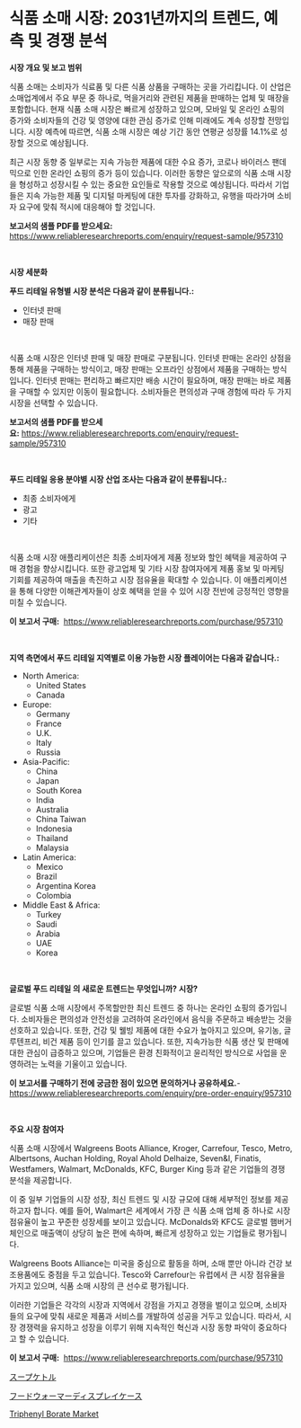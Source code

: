 <p><h1>식품 소매 시장: 2031년까지의 트렌드, 예측 및 경쟁 분석</h1></p><p><strong>시장 개요 및 보고 범위</strong></p>
<p><p>식품 소매는 소비자가 식료품 및 다른 식품 상품을 구매하는 곳을 가리킵니다. 이 산업은 소매업계에서 주요 부문 중 하나로, 먹을거리와 관련된 제품을 판매하는 업체 및 매장을 포함합니다. 현재 식품 소매 시장은 빠르게 성장하고 있으며, 모바일 및 온라인 쇼핑의 증가와 소비자들의 건강 및 영양에 대한 관심 증가로 인해 미래에도 계속 성장할 전망입니다. 시장 예측에 따르면, 식품 소매 시장은 예상 기간 동안 연평균 성장률 14.1%로 성장할 것으로 예상됩니다. </p><p>최근 시장 동향 중 일부로는 지속 가능한 제품에 대한 수요 증가, 코로나 바이러스 팬데믹으로 인한 온라인 쇼핑의 증가 등이 있습니다. 이러한 동향은 앞으로의 식품 소매 시장을 형성하고 성장시킬 수 있는 중요한 요인들로 작용할 것으로 예상됩니다. 따라서 기업들은 지속 가능한 제품 및 디지털 마케팅에 대한 투자를 강화하고, 유행을 따라가며 소비자 요구에 맞춰 적시에 대응해야 할 것입니다.</p></p>
<p><strong>보고서의 샘플 PDF를 받으세요:</strong> <a href="https://www.reliableresearchreports.com/enquiry/request-sample/957310">https://www.reliableresearchreports.com/enquiry/request-sample/957310</a></p>
<p>&nbsp;</p>
<p><strong>시장 세분화</strong></p>
<p><strong>푸드 리테일 유형별 시장 분석은 다음과 같이 분류됩니다.:</strong></p>
<p><ul><li>인터넷 판매</li><li>매장 판매</li></ul></p>
<p>&nbsp;</p>
<p><p>식품 소매 시장은 인터넷 판매 및 매장 판매로 구분됩니다. 인터넷 판매는 온라인 상점을 통해 제품을 구매하는 방식이고, 매장 판매는 오프라인 상점에서 제품을 구매하는 방식입니다. 인터넷 판매는 편리하고 빠르지만 배송 시간이 필요하며, 매장 판매는 바로 제품을 구매할 수 있지만 이동이 필요합니다. 소비자들은 편의성과 구매 경험에 따라 두 가지 시장을 선택할 수 있습니다.</p></p>
<p><strong>보고서의 샘플 PDF를 받으세요:</strong>&nbsp;<a href="https://www.reliableresearchreports.com/enquiry/request-sample/957310">https://www.reliableresearchreports.com/enquiry/request-sample/957310</a></p>
<p>&nbsp;</p>
<p><strong> 푸드 리테일 응용 분야별 시장 산업 조사는 다음과 같이 분류됩니다.:</strong></p>
<p><ul><li>최종 소비자에게</li><li>광고</li><li>기타</li></ul></p>
<p>&nbsp;</p>
<p><p>식품 소매 시장 애플리케이션은 최종 소비자에게 제품 정보와 할인 혜택을 제공하여 구매 경험을 향상시킵니다. 또한 광고업체 및 기타 시장 참여자에게 제품 홍보 및 마케팅 기회를 제공하여 매출을 촉진하고 시장 점유율을 확대할 수 있습니다. 이 애플리케이션을 통해 다양한 이해관계자들이 상호 혜택을 얻을 수 있어 시장 전반에 긍정적인 영향을 미칠 수 있습니다.</p></p>
<p><strong>이 보고서 구매:</strong>&nbsp; <a href="https://www.reliableresearchreports.com/purchase/957310">https://www.reliableresearchreports.com/purchase/957310</a></p>
<p>&nbsp;</p>
<p><strong>지역 측면에서 푸드 리테일 지역별로 이용 가능한 시장 플레이어는 다음과 같습니다.:</strong></p>
<p><ul>
    <li>
        North America:
        <ul>
            <li>United States</li>
            <li>Canada</li>
        </ul>
    </li>
    <li>
        Europe:
        <ul>
            <li>Germany</li>
            <li>France</li>
            <li>U.K.</li>
            <li>Italy</li>
            <li>Russia</li>
        </ul>
    </li>
    <li>
        Asia-Pacific:
        <ul>
            <li>China</li>
            <li>Japan</li>
            <li>South Korea</li>
            <li>India</li>
            <li>Australia</li>
            <li>China Taiwan</li>
            <li>Indonesia</li>
            <li>Thailand</li>
            <li>Malaysia</li>
        </ul>
    </li>
    <li>
        Latin America:
        <ul>
            <li>Mexico</li>
            <li>Brazil</li>
            <li>Argentina Korea</li>
            <li>Colombia</li>
        </ul>
    </li>
    <li>
        Middle East & Africa:
        <ul>
            <li>Turkey</li>
            <li>Saudi</li>
            <li>Arabia</li>
            <li>UAE</li>
            <li>Korea</li>
        </ul>
    </li>
    </ul></p>
<p>&nbsp;</p>
<p><strong>글로벌 푸드 리테일 의 새로운 트렌드는 무엇입니까? 시장?</strong></p>
<p><p>글로벌 식품 소매 시장에서 주목할만한 최신 트렌드 중 하나는 온라인 쇼핑의 증가입니다. 소비자들은 편의성과 안전성을 고려하여 온라인에서 음식을 주문하고 배송받는 것을 선호하고 있습니다. 또한, 건강 및 웰빙 제품에 대한 수요가 높아지고 있으며, 유기농, 글루텐프리, 비건 제품 등이 인기를 끌고 있습니다. 또한, 지속가능한 식품 생산 및 판매에 대한 관심이 급증하고 있으며, 기업들은 환경 친화적이고 윤리적인 방식으로 사업을 운영하려는 노력을 기울이고 있습니다.</p></p>
<p><strong>이 보고서를 구매하기 전에 궁금한 점이 있으면 문의하거나 공유하세요.</strong>- <a href="https://www.reliableresearchreports.com/enquiry/pre-order-enquiry/957310">https://www.reliableresearchreports.com/enquiry/pre-order-enquiry/957310</a></p>
<p>&nbsp;</p>
<p><strong>주요 시장 참여자</strong></p>
<p><p>식품 소매 시장에서 Walgreens Boots Alliance, Kroger, Carrefour, Tesco, Metro, Albertsons, Auchan Holding, Royal Ahold Delhaize, Seven&I, Finatis, Westfamers, Walmart, McDonalds, KFC, Burger King 등과 같은 기업들의 경쟁 분석을 제공합니다. </p><p>이 중 일부 기업들의 시장 성장, 최신 트렌드 및 시장 규모에 대해 세부적인 정보를 제공하고자 합니다. 예를 들어, Walmart은 세계에서 가장 큰 식품 소매 업체 중 하나로 시장 점유율이 높고 꾸준한 성장세를 보이고 있습니다. McDonalds와 KFC도 글로벌 햄버거 체인으로 매출액이 상당히 높은 편에 속하며, 빠르게 성장하고 있는 기업들로 평가됩니다. </p><p>Walgreens Boots Alliance는 미국을 중심으로 활동을 하며, 소매 뿐만 아니라 건강 보조용품에도 중점을 두고 있습니다. Tesco와 Carrefour는 유럽에서 큰 시장 점유율을 가지고 있으며, 식품 소매 시장의 큰 선수로 평가됩니다.</p><p>이러한 기업들은 각각의 시장과 지역에서 강점을 가지고 경쟁을 벌이고 있으며, 소비자들의 요구에 맞춰 새로운 제품과 서비스를 개발하여 성공을 거두고 있습니다. 따라서, 시장 경쟁력을 유지하고 성장을 이루기 위해 지속적인 혁신과 시장 동향 파악이 중요하다고 할 수 있습니다.</p></p>
<p><strong>이 보고서 구매:</strong>&nbsp;&nbsp;<a href="https://www.reliableresearchreports.com/purchase/957310">https://www.reliableresearchreports.com/purchase/957310</a></p>
<p><p><a href="https://github.com/RodHoppe07/Market-Research-Report-List-1/blob/main/945470412477.md">スープケトル</a></p><p><a href="https://github.com/laurenreichert/Market-Research-Report-List-1/blob/main/869251412476.md">フードウォーマーディスプレイケース</a></p><p><a href="https://metal-farmhouse-e95.notion.site/Triphenyl-Borate-Market-Offer-Valuable-Insights-into-Market-Size-Market-Share-Market-Trends-and-P-db2819e706434edf823d44939859769e">Triphenyl Borate Market</a></p></p>
